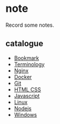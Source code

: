 # note

Record some notes.
<!-- - ideal : nodejs + vue + html, css...
- real  : vscode + github + markdown-reader(chrome extension) -->

## catalogue

- [Bookmark](./note/bookmark.md)
- [Terminology](./note/terminology.md)
- [Nginx](./note/nginx/index.md)
- [Docker](./note/docker/index.md)
- [Git](./note/git/index.md)
- [HTML CSS](./note/html_css/index.md)
- [Javascript](./note/js/index.md)
- [Linux](./note/linux/index.md)
- [Nodejs](./note/nodejs/index.md)
- [Windows](./note/windows/index.md)
